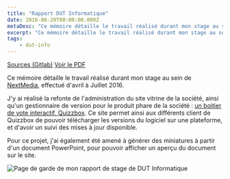 ```yaml
---
title: "Rapport DUT Informatique"
date: 2016-06-20T00:00:00.000Z
metaDesc: "Ce mémoire détaille le travail réalisé durant mon stage au sein de Nextmedia"
excerpt: "Ce mémoire détaille le travail réalisé durant mon stage au sein de Nextmedia"
tags:
    - dut-info
---
```


[Sources (Gitlab)](https://gitlab.com/ocyhc/memoire-dut-info/tree/master) [Voir le PDF](https://gitlab.com/ocyhc/memoire-dut-info/blob/master/main.pdf)

Ce mémoire détaille le travail réalisé durant mon stage au sein de [NextMedia](https://www.nextmedia.fr/), effectué d'avril à Juillet 2016.

J'y ai réalisé la refonte de l'administration du site vitrine de la société, ainsi qu'un gestionnaire de version pour le produit phare de la société : [un boitier de vote interactif, Quizzbox](https://www.quizzbox.com/fr/). Ce site permet ainsi aux différents client de Quizzbox de pouvoir télécharger les versions du logiciel sur une plateforme, et d'avoir un suivi des mises à jour disponible.

Pour ce projet, j'ai également été amené à générer des miniatures à partir d'un document PowerPoint, pour pouvoir afficher un aperçu du document sur le site.

![Page de garde de mon rapport de stage de DUT Informatique](/images/rapport_dut.png)
